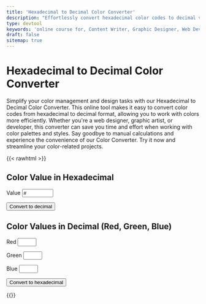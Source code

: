 ```yaml
---
title: 'Hexadecimal to Decimal Color Converter'
description: "Effortlessly convert hexadecimal color codes to decimal values with our online Color Converter. Simplify your color management and design tasks. Try it now!"
type: devtool
keywords: 'online course for, Content Writer, Graphic Designer, Web Developer, Software Engineer, Frontend Developer graphic designer, UI designer, digital marketing'
draft: false
sitemap: true
---
```


# Hexadecimal to Decimal Color Converter
Simplify your color management and design tasks with our Hexadecimal to Decimal Color Converter. This online tool makes it easy to convert color codes from hexadecimal to decimal format, allowing you to work with colors more efficiently. Whether you're a web designer, graphic artist, or developer, this converter can save you time and effort when working with color palettes and styles. Say goodbye to manual calculations and experience the convenience of our Color Converter. Try it now and streamline your color-related projects.

{{< rawhtml >}}
<form class="devtool">

<div>

<h2>Color Value in Hexadecimal</h2>


<label for="xc">Value</label>
<input type="text" id="xc" size="7" maxlength="7" value="#">



<input type='button' class="btn button button--primary button--small button--dange" id='toDec' value='Convert to decimal'>


</div>

<div>

<h2>Color Values in Decimal (Red, Green, Blue)</h2>


<label for="red">Red</label>
<input type="text" id="red" size="3">



<label for="green">Green</label>
<input type="text" id="green" size="3">



<label for="blue">Blue</label>
<input type="text" id="blue" size="3">


</div>

<div style='clear:both'>

<input class="btn button button--primary button--small button--dange" type='button' id='toHex' value='Convert to hexadecimal'>
          
</div>

</form> 
{{</ rawhtml >}}